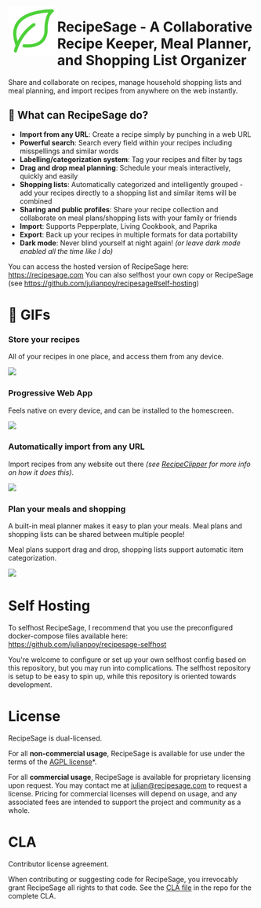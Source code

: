<a href="https://recipesage.com"><img align="left" width="100" height="100" src="Frontend/src/assets/imgs/logo_green.png"></img></a>

# RecipeSage - A Collaborative Recipe Keeper, Meal Planner, and Shopping List Organizer

Share and collaborate on recipes, manage household shopping lists and meal planning, and import recipes from anywhere on the web instantly.

## :fork_and_knife: What can RecipeSage do?

- **Import from any URL**: Create a recipe simply by punching in a web URL
- **Powerful search**: Search every field within your recipes including misspellings and similar words
- **Labelling/categorization system**: Tag your recipes and filter by tags
- **Drag and drop meal planning**: Schedule your meals interactively, quickly and easily
- **Shopping lists**: Automatically categorized and intelligently grouped - add your recipes directly to a shopping list and similar items will be combined
- **Sharing and public profiles**: Share your recipe collection and collaborate on meal plans/shopping lists with your family or friends
- **Import**: Supports Pepperplate, Living Cookbook, and Paprika
- **Export**: Back up your recipes in multiple formats for data portability
- **Dark mode**: Never blind yourself at night again! *(or leave dark mode enabled all the time like I do)*

You can access the hosted version of RecipeSage here: https://recipesage.com
You can also selfhost your own copy or RecipeSage (see https://github.com/julianpoy/recipesage#self-hosting)

# :hamburger: GIFs

### Store your recipes
All of your recipes in one place, and access them from any device.

<img src="Assets/myrecipes.gif"></img>

### Progressive Web App
Feels native on every device, and can be installed to the homescreen.

<img src="Assets/recipe-mobile.gif"></img>

### Automatically import from any URL
Import recipes from any website out there *(see [RecipeClipper](https://github.com/julianpoy/recipeclipper) for more info on how it does this)*.

<img src="Assets/automatic-import.gif"></img>

### Plan your meals and shopping
A built-in meal planner makes it easy to plan your meals. Meal plans and shopping lists can be shared between multiple people!

Meal plans support drag and drop, shopping lists support automatic item categorization.

<img src="Assets/mealplan.gif"></img>

# Self Hosting

To selfhost RecipeSage, I recommend that you use the preconfigured docker-compose files available here: https://github.com/julianpoy/recipesage-selfhost

You're welcome to configure or set up your own selfhost config based on this repository, but you may run into complications. The selfhost repository is setup to be easy to spin up, while this repository is oriented towards development.

# License

RecipeSage is dual-licensed.

For all **non-commercial usage**, RecipeSage is available for use under the terms of the [AGPL license](https://www.gnu.org/licenses/agpl-3.0.en.html)*.

For all **commercial usage**, RecipeSage is available for proprietary licensing upon request. You may contact me at julian@recipesage.com to request a license.
Pricing for commercial licenses will depend on usage, and any associated fees are intended to support the project and community as a whole.

# CLA
Contributor license agreement.

When contributing or suggesting code for RecipeSage, you irrevocably grant RecipeSage all rights to that code. See the [CLA file](docs/CLA.md) in the repo for the complete CLA.
